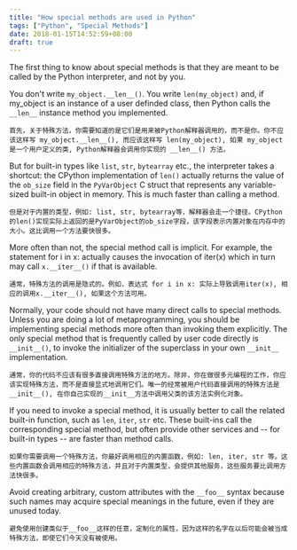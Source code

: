 ```yaml
---
title: "How special methods are used in Python"
tags: ["Python", "Special Methods"]
date: 2018-01-15T14:52:59+08:00
draft: true
---
```


The first thing to know about special methods is that they are meant to be called by the Python interpreter, and not by you. 

You don't write `my_object.__len__()`. You write `len(my_object)` and, if my_object is an instance of a user definded class, then Python calls the `__len__` instance method you implemented.
```翻译:
首先，关于特殊方法，你需要知道的是它们是用来被Python解释器调用的，而不是你。你不应该这样写 my_object.__len__(), 而应该这样写 len(my_object), 如果 my_object 是一个用户定义的类, Python解释器会调用你实现的 __len__() 方法。
```

But for built-in types like `list`, `str`, `bytearray` etc., the interpreter takes a shortcut: the CPython implementation of `len()` actually returns the value of the `ob_size` field in the `PyVarObject` C struct that represents any variable-sized built-in object in memory. This is much faster than calling a method.
```翻译:
但是对于内置的类型，例如: list, str, bytearray等，解释器会走一个捷径。CPython的len()实现实际上返回的是PyVarObject的ob_size字段，该字段表示内置对象在内存中的大小。这比调用一个方法要快很多。
```

More often than not, the special method call is implicit. For example, the statement for i in x: actually causes the invocation of iter(x) which in turn may call `x.__iter__()`
if that is available.
```翻译:
通常，特殊方法的调用是隐式的。例如，表达式 for i in x: 实际上导致调用iter(x), 相应的调用x.__iter__(), 如果这个方法可用。
```

Normally, your code should not have many direct calls to special methods. Unless you are doing a lot of metaprogramming, you should be implementing special methods more often than invoking them explicitly. The only special method that is frequently called by user code directly is `__init__()`, to invoke the initializer of the superclass in your own `__init__` implementation.
```翻译:
通常，你的代码不应该有很多直接调用特殊方法的地方。除非，你在做很多元编程的工作，你应该实现特殊方法，而不是直接显式地调用它们。唯一的经常被用户代码直接调用的特殊方法是__init__(), 在你自己实现的__init__方法中调用父类的该方法实例化对象。
```

If you need to invoke a special method, it is usually better to call the related built-in function, such as `len`, `iter`, `str` etc. These built-ins call the corresponding special method, but often provide other services and -- for built-in types -- are faster than method calls.
```翻译:
如果你需要调用一个特殊方法，你最好调用相应的内置函数，例如: len, iter, str 等。这些内置函数会调用相应的特殊方法，并且对于内置类型，会提供其他服务，这些服务要比调用方法快很多。
```

Avoid creating arbitrary, custom attributes with the `__foo__` syntax because such names may acquire special meanings in the future, even if they are unused today.
```翻译:
避免使用创建类似于__foo__这样的任意，定制化的属性，因为这样的名字在以后可能会被当成特殊方法，即使它们今天没有被使用。
```
